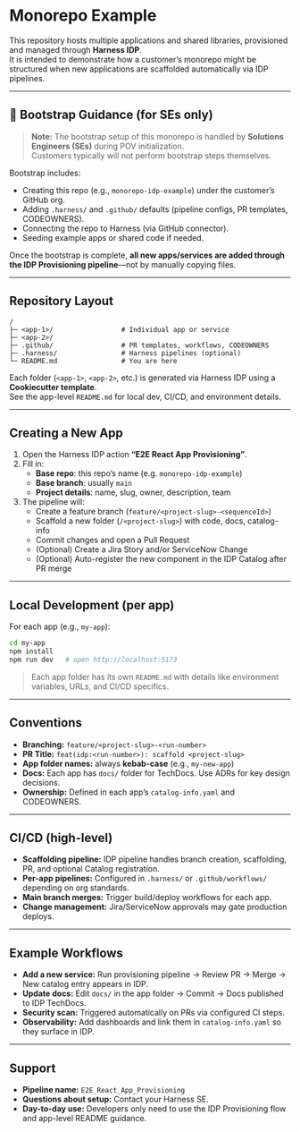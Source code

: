 # Monorepo Example

This repository hosts multiple applications and shared libraries, provisioned and managed through **Harness IDP**.  
It is intended to demonstrate how a customer’s monorepo might be structured when new applications are scaffolded automatically via IDP pipelines.

---

## 🚨 Bootstrap Guidance (for SEs only)

> **Note:** The bootstrap setup of this monorepo is handled by **Solutions Engineers (SEs)** during POV initialization.  
> Customers typically will not perform bootstrap steps themselves.

Bootstrap includes:
- Creating this repo (e.g., `monorepo-idp-example`) under the customer’s GitHub org.  
- Adding `.harness/` and `.github/` defaults (pipeline configs, PR templates, CODEOWNERS).  
- Connecting the repo to Harness (via GitHub connector).  
- Seeding example apps or shared code if needed.  

Once the bootstrap is complete, **all new apps/services are added through the IDP Provisioning pipeline**—not by manually copying files.

---

## Repository Layout

```
/
├─ <app-1>/                 # Individual app or service
├─ <app-2>/
├─ .github/                 # PR templates, workflows, CODEOWNERS
├─ .harness/                # Harness pipelines (optional)
└─ README.md                # You are here
```

Each folder (`<app-1>`, `<app-2>`, etc.) is generated via Harness IDP using a **Cookiecutter template**.  
See the app-level `README.md` for local dev, CI/CD, and environment details.

---

## Creating a New App

1. Open the Harness IDP action **“E2E React App Provisioning”**.  
2. Fill in:
   - **Base repo**: this repo’s name (e.g. `monorepo-idp-example`)  
   - **Base branch**: usually `main`  
   - **Project details**: name, slug, owner, description, team  
3. The pipeline will:
   - Create a feature branch (`feature/<project-slug>-<sequenceId>`)  
   - Scaffold a new folder (`/<project-slug>`) with code, docs, catalog-info  
   - Commit changes and open a Pull Request  
   - (Optional) Create a Jira Story and/or ServiceNow Change  
   - (Optional) Auto-register the new component in the IDP Catalog after PR merge  

---

## Local Development (per app)

For each app (e.g., `my-app`):

```bash
cd my-app
npm install
npm run dev   # open http://localhost:5173
```

> Each app folder has its own `README.md` with details like environment variables, URLs, and CI/CD specifics.

---

## Conventions

- **Branching:** `feature/<project-slug>-<run-number>`  
- **PR Title:** `feat(idp:<run-number>): scaffold <project-slug>`  
- **App folder names:** always **kebab-case** (e.g., `my-new-app`)  
- **Docs:** Each app has `docs/` folder for TechDocs. Use ADRs for key design decisions.  
- **Ownership:** Defined in each app’s `catalog-info.yaml` and CODEOWNERS.

---

## CI/CD (high-level)

- **Scaffolding pipeline:** IDP pipeline handles branch creation, scaffolding, PR, and optional Catalog registration.  
- **Per-app pipelines:** Configured in `.harness/` or `.github/workflows/` depending on org standards.  
- **Main branch merges:** Trigger build/deploy workflows for each app.  
- **Change management:** Jira/ServiceNow approvals may gate production deploys.

---

## Example Workflows

- **Add a new service:** Run provisioning pipeline → Review PR → Merge → New catalog entry appears in IDP.  
- **Update docs:** Edit `docs/` in the app folder → Commit → Docs published to IDP TechDocs.  
- **Security scan:** Triggered automatically on PRs via configured CI steps.  
- **Observability:** Add dashboards and link them in `catalog-info.yaml` so they surface in IDP.

---

## Support

- **Pipeline name:** `E2E_React_App_Provisioning`  
- **Questions about setup:** Contact your Harness SE.  
- **Day-to-day use:** Developers only need to use the IDP Provisioning flow and app-level README guidance.

